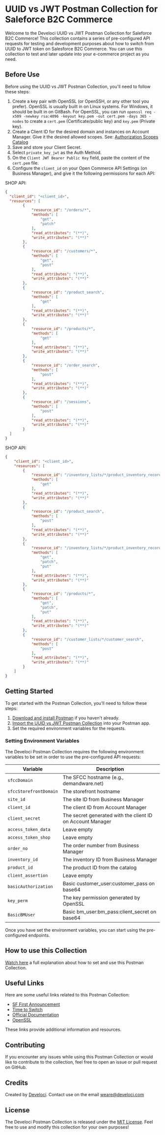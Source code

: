 # UUID vs JWT Postman Collection for Saleforce B2C Commerce

Welcome to the Develoci UUID vs JWT Postman Collection for Saleforce B2C Commerce! This collection contains a series of pre-configured API requests for testing and development purposes about how to switch from UUID to JWT token on Salesforce B2C Commerce. You can use this collection to test and later update into your e-commerce project as you need.

## Before Use

Before using the UUID vs JWT Postman Collection, you'll need to follow these steps:

1. Create a key pair with OpenSSL (or OpenSSH, or any other tool you prefer). OpenSSL is usually built in on Linux systems. For Windows, it should be built in on GitBash. For OpenSSL, you can run `openssl req -x509 -newkey rsa:4096 -keyout key.pem -out cert.pem -days 365 -nodes` to create a `cert.pem` (Certificate/public key) and `key.pem` (Private key).
2. Create a Client ID for the desired domain and instances on Account Manager. Give it the desired allowed scopes. See: [Authorization Scopes Catalog](https://developer.salesforce.com/docs/commerce/commerce-api/guide/auth-z-scope-catalog.html)
3. Save and store your Client Secret.
4. Select `private_key_jwt` as the Auth Method.
5. On the `Client JWT Bearer Public Key` field, paste the content of the `cert.pem` file.
6. Configure the `client_id` on your Open Commerce API Settings (on Business Manager), and give it the following permissions for each API:

SHOP API:
```json
{
  "client_id": "<client_id>",
  "resources": [
		{
			"resource_id": "/orders/*",
			"methods": [
				"get",
				"patch"
			],
			"read_attributes": "(**)",
			"write_attributes": "(**)"
		},
		{
			"resource_id": "/customers/*",
			"methods": [
				"get",
				"post"
			],
			"read_attributes": "(**)",
			"write_attributes": "(**)"
		},
		{
			"resource_id": "/product_search",
			"methods": [
				"get"
			],
			"read_attributes": "(**)",
			"write_attributes": "(**)"
		},
		{
			"resource_id": "/products/*",
			"methods": [
				"get"
			],
			"read_attributes": "(**)",
			"write_attributes": "(**)"
		},
		{
			"resource_id": "/order_search",
			"methods": [
				"post"
			],
			"read_attributes": "(**)",
			"write_attributes": "(**)"
		},
		{
			"resource_id": "/sessions",
			"methods": [
				"post"
			],
			"read_attributes": "(**)",
			"write_attributes": "(**)"
		}
  ]
}
```

SHOP API:
```json
{
	"client_id": "<client_id>",
	"resources": [
		{
			"resource_id": "/inventory_lists/*/product_inventory_records",
			"methods": [
				"get"
			],
			"read_attributes": "(**)",
			"write_attributes": "(**)"
		},
		{
			"resource_id": "/product_search",
			"methods": [
				"post"
			],
			"read_attributes": "(**)",
			"write_attributes": "(**)"
		},
		{
			"resource_id": "/inventory_lists/*/product_inventory_records/*",
			"methods": [
				"get",
				"patch",
				"put"
			],
			"read_attributes": "(**)",
			"write_attributes": "(**)"
		},
		{
			"resource_id": "/products/*",
			"methods": [
				"get",
				"patch",
				"put"
			],
			"read_attributes": "(**)",
			"write_attributes": "(**)"
		},
		{
			"resource_id": "/customer_lists/*/customer_search",
			"methods": [
				"post"
			],
			"read_attributes": "(**)",
			"write_attributes": "(**)"
		}
	]
}
```

## Getting Started

To get started with the Postman Collection, you'll need to follow these steps:

1. [Download and install Postman](https://www.postman.com/downloads/) if you haven't already.
2. [Import the UUID vs JWT Postman Collection](https://learning.postman.com/docs/getting-started/importing-and-exporting-data/#importing-postman-data) into your Postman app.
3. Set the required environment variables for the requests.


### Setting Environment Variables

The Develoci Postman Collection requires the following environment variables to be set in order to use the pre-configured API requests:

| Variable | Description |
| -------- | ----------- |
| `sfccDomain` | The SFCC hostname (e.g., demandware.net) |
| `sfccStorefrontDomain` | The storefront hostname |
| `site_id` | The site ID from Business Manager |
| `client_id` | The client ID from Account Manager |
| `client_secret` | The secret generated with the client ID on Account Manager |
| `access_token_data` | Leave empty |
| `access_token_shop` | Leave empty |
| `order_no` | The order number from Business Manager |
| `inventory_id` | The inventory ID from Business Manager |
| `product_id` | The product ID from the catalog |
| `client_assertion` | Leave empty |
| `basicAuthorization` | Basic customer_user:customer_pass on base64 |
| `key_perm` | The key permission generated by OpenSSL |
| `BasicBMUser` | Basic bm_user:bm_pass:client_secret on base64 |


Once you have set the environment variables, you can start using the pre-configured endpoints.

## How to use this Collection

[Watch here](https://www.develoci.com/content/update-salesforce-commerce-cloud-token) a full explanation about how to set and use this Postman Collection.

## Useful Links

Here are some useful links related to this Postman Collection:

- [SF First Announcement](https://help.salesforce.com/s/articleView?language=en_US&id=000390352&type=1)
- [Time to Switch](https://help.salesforce.com/s/articleView?language=en_US&id=000394343&type=1)
- [Official Documentation](https://documentation.b2c.commercecloud.salesforce.com/DOC1/index.jsp?topic=%2Fcom.demandware.dochelp%2Fcontent%2Fb2c_commerce%2Ftopics%2Faccount_manager%2Fb2c_account_manager_add_api_client_id.html&cp=0_11_17)
- [OpenSSL](https://sourceforge.net/projects/openssl/)

These links provide additional information and resources.

## Contributing

If you encounter any issues while using this Postman Collection or would like to contribute to the collection, feel free to open an issue or pull request on GitHub.

## Credits

Created by [Develoci](https://www.develoci.com/).
Contact use on the email weare@develoci.com

## License

The Develoci Postman Collection is released under the [MIT License](LICENSE). Feel free to use and modify this collection for your own purposes!
